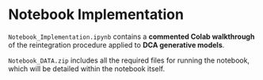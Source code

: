 # **Notebook Implementation**

`Notebook_Implementation.ipynb` contains a **commented Colab walkthrough** of the reintegration procedure applied to **DCA generative models**.  

`Notebook_DATA.zip` includes all the required files for running the notebook, which will be detailed within the notebook itself.
